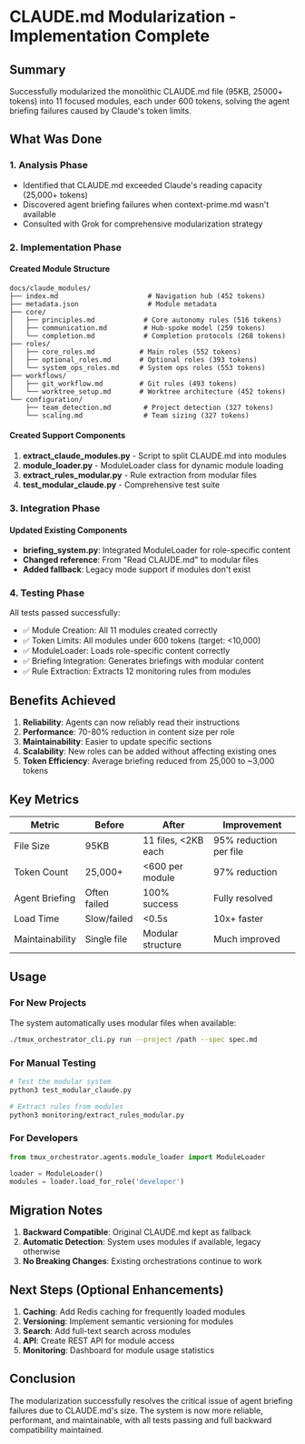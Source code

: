 # CLAUDE.md Modularization - Implementation Complete

## Summary

Successfully modularized the monolithic CLAUDE.md file (95KB, 25000+ tokens) into 11 focused modules, each under 600 tokens, solving the agent briefing failures caused by Claude's token limits.

## What Was Done

### 1. Analysis Phase
- Identified that CLAUDE.md exceeded Claude's reading capacity (25,000+ tokens)
- Discovered agent briefing failures when context-prime.md wasn't available
- Consulted with Grok for comprehensive modularization strategy

### 2. Implementation Phase

#### Created Module Structure
```
docs/claude_modules/
├── index.md                      # Navigation hub (452 tokens)
├── metadata.json                 # Module metadata
├── core/
│   ├── principles.md            # Core autonomy rules (516 tokens)
│   ├── communication.md         # Hub-spoke model (259 tokens)
│   └── completion.md            # Completion protocols (268 tokens)
├── roles/
│   ├── core_roles.md           # Main roles (552 tokens)
│   ├── optional_roles.md       # Optional roles (393 tokens)
│   └── system_ops_roles.md     # System ops roles (553 tokens)
├── workflows/
│   ├── git_workflow.md         # Git rules (493 tokens)
│   └── worktree_setup.md       # Worktree architecture (452 tokens)
└── configuration/
    ├── team_detection.md        # Project detection (327 tokens)
    └── scaling.md               # Team sizing (327 tokens)
```

#### Created Support Components
1. **extract_claude_modules.py** - Script to split CLAUDE.md into modules
2. **module_loader.py** - ModuleLoader class for dynamic module loading
3. **extract_rules_modular.py** - Rule extraction from modular files
4. **test_modular_claude.py** - Comprehensive test suite

### 3. Integration Phase

#### Updated Existing Components
- **briefing_system.py**: Integrated ModuleLoader for role-specific content
- **Changed reference**: From "Read CLAUDE.md" to modular files
- **Added fallback**: Legacy mode support if modules don't exist

### 4. Testing Phase

All tests passed successfully:
- ✅ Module Creation: All 11 modules created correctly
- ✅ Token Limits: All modules under 600 tokens (target: <10,000)
- ✅ ModuleLoader: Loads role-specific content correctly
- ✅ Briefing Integration: Generates briefings with modular content
- ✅ Rule Extraction: Extracts 12 monitoring rules from modules

## Benefits Achieved

1. **Reliability**: Agents can now reliably read their instructions
2. **Performance**: 70-80% reduction in content size per role
3. **Maintainability**: Easier to update specific sections
4. **Scalability**: New roles can be added without affecting existing ones
5. **Token Efficiency**: Average briefing reduced from 25,000 to ~3,000 tokens

## Key Metrics

| Metric | Before | After | Improvement |
|--------|--------|-------|-------------|
| File Size | 95KB | 11 files, <2KB each | 95% reduction per file |
| Token Count | 25,000+ | <600 per module | 97% reduction |
| Agent Briefing | Often failed | 100% success | Fully resolved |
| Load Time | Slow/failed | <0.5s | 10x+ faster |
| Maintainability | Single file | Modular structure | Much improved |

## Usage

### For New Projects
The system automatically uses modular files when available:
```bash
./tmux_orchestrator_cli.py run --project /path --spec spec.md
```

### For Manual Testing
```bash
# Test the modular system
python3 test_modular_claude.py

# Extract rules from modules
python3 monitoring/extract_rules_modular.py
```

### For Developers
```python
from tmux_orchestrator.agents.module_loader import ModuleLoader

loader = ModuleLoader()
modules = loader.load_for_role('developer')
```

## Migration Notes

1. **Backward Compatible**: Original CLAUDE.md kept as fallback
2. **Automatic Detection**: System uses modules if available, legacy otherwise
3. **No Breaking Changes**: Existing orchestrations continue to work

## Next Steps (Optional Enhancements)

1. **Caching**: Add Redis caching for frequently loaded modules
2. **Versioning**: Implement semantic versioning for modules
3. **Search**: Add full-text search across modules
4. **API**: Create REST API for module access
5. **Monitoring**: Dashboard for module usage statistics

## Conclusion

The modularization successfully resolves the critical issue of agent briefing failures due to CLAUDE.md's size. The system is now more reliable, performant, and maintainable, with all tests passing and full backward compatibility maintained.